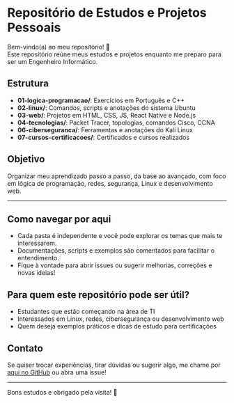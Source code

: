 # Repositório de Estudos e Projetos Pessoais

Bem-vindo(a) ao meu repositório! 👋  
Este repositório reúne meus estudos e projetos enquanto me preparo para ser um Engenheiro Informático.

## Estrutura

- **01-logica-programacao/**: Exercícios em Português e C++
- **02-linux/**: Comandos, scripts e anotações do sistema Ubuntu
- **03-web/**: Projetos em HTML, CSS, JS, React Native e Node.js
- **04-tecnologias/**: Packet Tracer, topologias, comandos Cisco, CCNA
- **06-ciberseguranca/**: Ferramentas e anotações do Kali Linux
- **07-cursos-certificacoes/**: Certificados e cursos realizados

## Objetivo

Organizar meu aprendizado passo a passo, da base ao avançado, com foco em lógica de programação, redes, segurança, Linux e desenvolvimento web.

---

## Como navegar por aqui

- Cada pasta é independente e você pode explorar os temas que mais te interessarem.
- Documentações, scripts e exemplos são comentados para facilitar o entendimento.
- Fique à vontade para abrir issues ou sugerir melhorias, correções e novas ideias!

## Para quem este repositório pode ser útil?

- Estudantes que estão começando na área de TI
- Interessados em Linux, redes, cibersegurança ou desenvolvimento web
- Quem deseja exemplos práticos e dicas de estudo para certificações

## Contato

Se quiser trocar experiências, tirar dúvidas ou sugerir algo, me chame por [aqui no GitHub](https://github.com/aricouvent) ou abra uma issue!

---

Bons estudos e obrigado pela visita! 🚀
